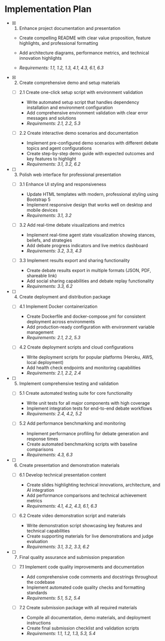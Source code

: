 # Implementation Plan

- [x] 1. Enhance project documentation and presentation



  - Create compelling README with clear value proposition, feature highlights, and professional formatting
  - Add architecture diagrams, performance metrics, and technical innovation highlights





  - _Requirements: 1.1, 1.2, 1.3, 4.1, 4.3, 6.1, 6.3_

- [x] 2. Create comprehensive demo and setup materials


  - [ ] 2.1 Create one-click setup script with environment validation
    - Write automated setup script that handles dependency installation and environment configuration
    - Add comprehensive environment validation with clear error messages and solutions
    - _Requirements: 2.1, 2.2, 5.3_

  - [ ] 2.2 Create interactive demo scenarios and documentation
    - Implement pre-configured demo scenarios with different debate topics and agent configurations
    - Create step-by-step demo guide with expected outcomes and key features to highlight
    - _Requirements: 3.1, 3.2, 6.2_

- [ ] 3. Polish web interface for professional presentation
  - [ ] 3.1 Enhance UI styling and responsiveness
    - Update HTML templates with modern, professional styling using Bootstrap 5
    - Implement responsive design that works well on desktop and mobile devices
    - _Requirements: 3.1, 3.2_

  - [ ] 3.2 Add real-time debate visualizations and metrics
    - Implement real-time agent state visualization showing stances, beliefs, and strategies
    - Add debate progress indicators and live metrics dashboard
    - _Requirements: 3.2, 3.3, 4.3_

  - [ ] 3.3 Implement results export and sharing functionality
    - Create debate results export in multiple formats (JSON, PDF, shareable link)
    - Add social sharing capabilities and debate replay functionality
    - _Requirements: 3.3, 6.2_

- [ ] 4. Create deployment and distribution package
  - [ ] 4.1 Implement Docker containerization
    - Create Dockerfile and docker-compose.yml for consistent deployment across environments
    - Add production-ready configuration with environment variable management
    - _Requirements: 2.1, 2.2, 5.3_

  - [ ] 4.2 Create deployment scripts and cloud configurations
    - Write deployment scripts for popular platforms (Heroku, AWS, local deployment)
    - Add health check endpoints and monitoring capabilities
    - _Requirements: 2.1, 2.2, 2.4_

- [ ] 5. Implement comprehensive testing and validation
  - [ ] 5.1 Create automated testing suite for core functionality
    - Write unit tests for all major components with high coverage
    - Implement integration tests for end-to-end debate workflows
    - _Requirements: 2.4, 4.2, 5.2_

  - [ ] 5.2 Add performance benchmarking and monitoring
    - Implement performance profiling for debate generation and response times
    - Create automated benchmarking scripts with baseline comparisons
    - _Requirements: 4.3, 6.3_

- [ ] 6. Create presentation and demonstration materials
  - [ ] 6.1 Develop technical presentation content
    - Create slides highlighting technical innovations, architecture, and AI integration
    - Add performance comparisons and technical achievement metrics
    - _Requirements: 4.1, 4.2, 4.3, 6.1, 6.3_

  - [ ] 6.2 Create video demonstration script and materials
    - Write demonstration script showcasing key features and technical capabilities
    - Create supporting materials for live demonstrations and judge evaluation
    - _Requirements: 3.1, 3.2, 3.3, 6.2_

- [ ] 7. Final quality assurance and submission preparation
  - [ ] 7.1 Implement code quality improvements and documentation
    - Add comprehensive code comments and docstrings throughout the codebase
    - Implement automated code quality checks and formatting standards
    - _Requirements: 5.1, 5.2, 5.4_

  - [ ] 7.2 Create submission package with all required materials
    - Compile all documentation, demo materials, and deployment instructions
    - Create final submission checklist and validation scripts
    - _Requirements: 1.1, 1.2, 1.3, 5.3, 5.4_